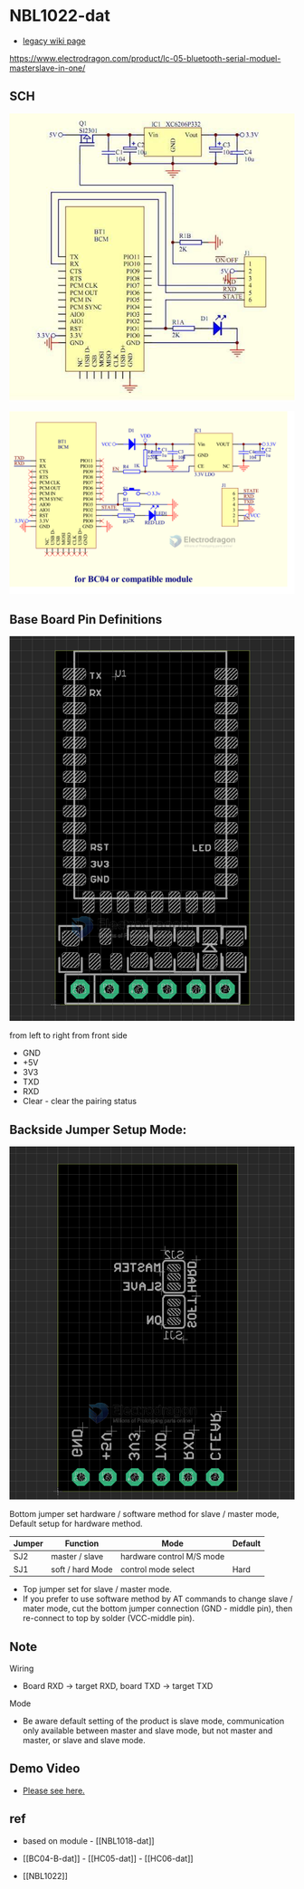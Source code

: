 # NBL1022-dat

- [legacy wiki page](https://w.electrodragon.com/w/Category:BC-04)

https://www.electrodragon.com/product/lc-05-bluetooth-serial-moduel-masterslave-in-one/


## SCH 

![](2023-10-20-17-05-57.png)

![](2023-10-23-15-06-05.png)

## Base Board Pin Definitions

![](2023-10-19-13-27-25.png)

from left to right from front side 
- GND
- +5V
- 3V3
- TXD
- RXD
- Clear - clear the pairing status


## Backside Jumper Setup Mode:

![](2023-10-19-13-23-35.png)

Bottom jumper set hardware / software method for slave / master mode, Default setup for hardware method.

| Jumper | Function         | Mode                      | Default |
| ------ | ---------------- | ------------------------- | ------- |
| SJ2    | master / slave   | hardware control M/S mode |
| SJ1    | soft / hard Mode | control mode select       | Hard    |

- Top jumper set for slave / master mode.
- If you prefer to use software method by AT commands to change slave / mater mode, cut the bottom jumper connection (GND - middle pin), then re-connect to top by solder (VCC-middle pin).


## Note 

Wiring 
- Board RXD -> target RXD, board TXD -> target TXD

Mode
- Be aware default setting of the product is slave mode, communication only available between master and slave mode, but not master and master, or slave and slave mode.

## Demo Video 

- [Please see here.](https://www.youtube.com/watch?v=CmMGhHMciu8)


## ref 

- based on module - [[NBL1018-dat]]

- [[BC04-B-dat]] - [[HC05-dat]] - [[HC06-dat]]

- [[NBL1022]]